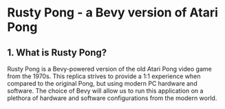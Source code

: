 # Rusty Pong - a Bevy version of Atari Pong

## 1. What is Rusty Pong?
Rusty Pong is a Bevy-powered version of the old Atari Pong video game from the 1970s. This replica strives to provide a 1:1 experience when compared to the original Pong, but using modern PC hardware and software.
The choice of Bevy will allow us to run this application on a plethora of hardware and software configurations from the modern world.
